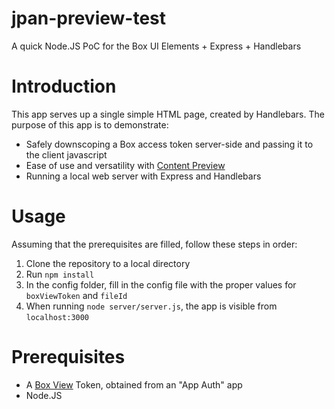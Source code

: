 # jpan-preview-test
A quick Node.JS PoC for the Box UI Elements + Express + Handlebars

# Introduction
This app serves up a single simple HTML page, created by Handlebars. The purpose of this app is to demonstrate:
* Safely downscoping a Box access token server-side and passing it to the client javascript
* Ease of use and versatility with [Content Preview](https://developer.box.com/docs/box-content-preview)
* Running a local web server with Express and Handlebars

# Usage
Assuming that the prerequisites are filled, follow these steps in order:
1. Clone the repository to a local directory
1. Run `npm install`
1. In the config folder, fill in the config file with the proper values for `boxViewToken` and `fileId`
1. When running `node server/server.js`, the app is visible from `localhost:3000`

# Prerequisites
* A [Box View](https://developer.box.com/docs/box-view) Token, obtained from an "App Auth" app
* Node.JS
